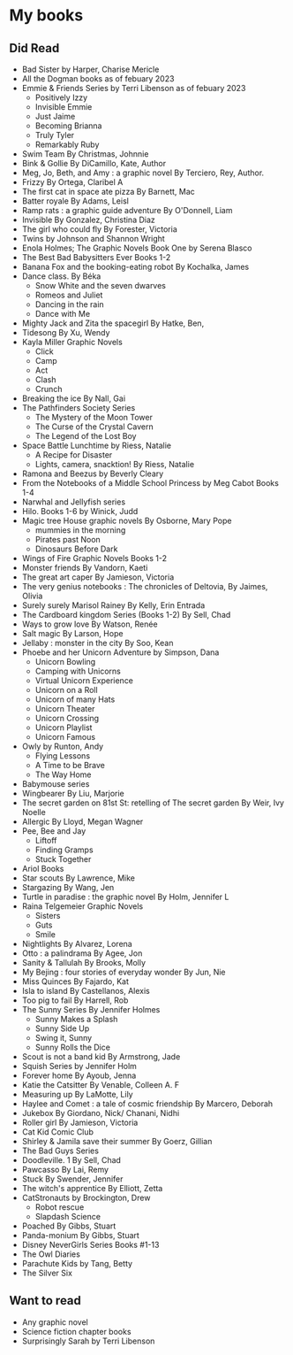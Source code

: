 # My books
## Did Read
- Bad Sister by Harper, Charise Mericle
- All the Dogman books as of  febuary 2023
-  Emmie & Friends Series by Terri Libenson  as of febuary 2023
    - Positively Izzy
    - Invisible Emmie
    - Just Jaime
    - Becoming Brianna
    - Truly Tyler
    - Remarkably Ruby
- Swim Team By Christmas, Johnnie
- Bink & Gollie By DiCamillo, Kate, Author
- Meg, Jo, Beth, and Amy : a graphic novel By Terciero, Rey, Author.
- Frizzy By Ortega, Claribel A
- The first cat in space ate pizza By Barnett, Mac
- Batter royale By Adams, Leisl
- Ramp rats : a graphic guide adventure By O'Donnell, Liam
- Invisible By Gonzalez, Christina Diaz
- The girl who could fly By Forester, Victoria
- Twins by Johnson and Shannon Wright
- Enola Holmes; The Graphic Novels Book One by Serena Blasco
- The Best Bad Babysitters Ever Books 1-2
- Banana Fox and the booking-eating robot By Kochalka, James
- Dance class. By Béka
    - Snow White and the seven dwarves 
    - Romeos and Juliet
    - Dancing in the rain 
    - Dance with Me
- Mighty Jack and Zita the spacegirl By Hatke, Ben,
- Tidesong By Xu, Wendy
- Kayla Miller Graphic Novels
    - Click
    - Camp
    - Act
    - Clash
    - Crunch
- Breaking the ice By Nall, Gai
- The Pathfinders Society Series
    - The Mystery of the Moon Tower
    - The Curse of the Crystal Cavern
    - The Legend of the Lost Boy
- Space Battle Lunchtime by Riess, Natalie
    - A Recipe for Disaster 
    - Lights, camera, snacktion! 
By Riess, Natalie
- Ramona and Beezus by Beverly Cleary
- From the Notebooks of a Middle School Princess by Meg Cabot Books 1-4
- Narwhal and Jellyfish series
- Hilo. Books 1-6 by Winick, Judd
- Magic tree House graphic novels By Osborne, Mary Pope
    - mummies in the morning 
    - Pirates past Noon
    - Dinosaurs Before Dark
- Wings of Fire Graphic Novels Books 1-2
- Monster friends By Vandorn, Kaeti
- The great art caper By Jamieson, Victoria
- The very genius notebooks : The chronicles of Deltovia, By Jaimes, Olivia
- Surely surely Marisol Rainey By Kelly, Erin Entrada
- The Cardboard kingdom Series (Books 1-2) By Sell, Chad
- Ways to grow love By Watson, Renée
- Salt magic By Larson, Hope
- Jellaby : monster in the city By Soo, Kean
- Phoebe and her Unicorn Adventure by Simpson, Dana
    -  Unicorn Bowling
    -  Camping with Unicorns
    -  Virtual Unicorn Experience
    -  Unicorn on a Roll
    - Unicorn of many Hats
    - Unicorn Theater
    - Unicorn Crossing
    - Unicorn Playlist
    - Unicorn Famous
- Owly by Runton, Andy
    - Flying Lessons
    - A Time to be Brave
   - The Way Home
- Babymouse series
- Wingbearer By Liu, Marjorie
- The secret garden on 81st St: retelling of The secret garden By Weir, Ivy Noelle
- Allergic By Lloyd, Megan Wagner
- Pee, Bee and Jay
    - Liftoff
    - Finding Gramps
    - Stuck Together
- Ariol Books
- Star scouts By Lawrence, Mike
- Stargazing By Wang, Jen
- Turtle in paradise : the graphic novel By Holm, Jennifer L
- Raina Telgemeier Graphic Novels
    - Sisters
    - Guts
    - Smile
- Nightlights By Alvarez, Lorena
- Otto : a palindrama By Agee, Jon
- Sanity & Tallulah By Brooks, Molly
- My Bejing : four stories of everyday wonder By Jun, Nie
- Miss Quinces By Fajardo, Kat
- Isla to island By Castellanos, Alexis
- Too pig to fail By Harrell, Rob
- The Sunny Series By Jennifer Holmes
    - Sunny Makes a Splash
    - Sunny Side Up
    - Swing it, Sunny
    - Sunny Rolls the Dice
- Scout is not a band kid By Armstrong, Jade
- Squish Series by Jennifer Holm
- Forever home By Ayoub, Jenna
- Katie the Catsitter By Venable, Colleen A. F
- Measuring up By LaMotte, Lily
- Haylee and Comet : a tale of cosmic friendship By Marcero, Deborah
- Jukebox By Giordano, Nick/ Chanani, Nidhi
- Roller girl By Jamieson, Victoria
- Cat Kid Comic Club
- Shirley & Jamila save their summer By Goerz, Gillian
- The Bad Guys Series
- Doodleville. 1 By Sell, Chad
- Pawcasso By Lai, Remy
- Stuck By Swender, Jennifer
- The witch's apprentice By Elliott, Zetta
- CatStronauts by Brockington, Drew 
    - Robot rescue
    - Slapdash Science
- Poached By Gibbs, Stuart
- Panda-monium By Gibbs, Stuart
- Disney NeverGirls Series Books #1-13
- The Owl Diaries
- Parachute Kids by Tang, Betty
- The Silver Six




## Want to read
 - Any graphic novel 
 - Science fiction chapter books
 - Surprisingly Sarah by Terri Libenson

 
